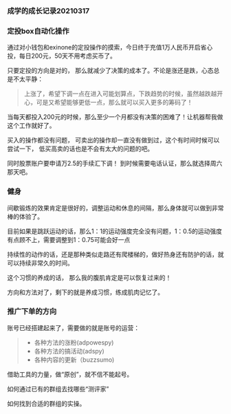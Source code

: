 ### 成学的成长记录20210317

### 定投box自动化操作

通过对小钱包和exinone的定投操作的摸索，今日终于充值1万人民币开启省心投，每日200元，50天不用考虑买币了。

只要定投的方向是对的， 那么就减少了决策的成本了。不论是涨还是跌，心态总是不太平静：

> 上涨了，希望下调一点在进入可能划算点，下跌趋势的时候，虽然越跌越开心，可是又希望能够更低一点，那么就可以买入更多的筹码了！

当每天都投入200元的时候，那么至少一个月都没有决策的困难了！让机器帮我做这个工作就好了。

买入的操作都没有问题， 可卖出的操作却一直没有做到过，这个有时间时候可以尝试一下， 低买高卖的话也是不会有太大的问题的吧。

同时股票账户要申请万2.5的手续汇下调！ 到时候需要电话认证，那么就选择周六那天吧。

### 健身

间歇锻炼的效果肯定是很好的，调整运动和休息的间隔，那么身体就可以做到非常棒的体验了。

目前如果是跳跃运动的话，那么1：1的运动强度完全没有问题，1：0.5的运动强度有点顾不上，需要调整到1：0.75可能会好一点

持续性的动作的话，还是那种类似走路还有爬楼梯的，做好热身还有防护的话，就可以持续非常久的时间。

这个习惯的养成的话， 那么我的腹肌肯定是可以恢复过来的！

方向和方法对了，剩下的就是养成习惯，练成肌肉记忆了。

### 推广下单的方向

账号已经搭建起来了，需要做的就是账号的运营：

> - 各种方法的涨粉(adpowespy)
> - 各种方法的搞活动(adspy)
> - 各种内容的更新（buzzsumo)

借助工具的力量，做“原创”，就不信不能起号。

如何通过已有的群组去找哪些“测评家”

如何找到合适的群组的实操。